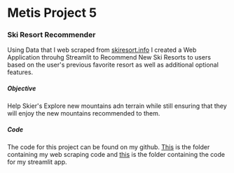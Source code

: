 # Metis Project 5
### Ski Resort Recommender
Using Data that I web scraped from [skiresort.info](skiresort.info) I created a Web Application throuhg Streamlit to Recommend New Ski Resorts to users based on the user's previous favorite resort as well as additional optional features.

##### Objective
Help Skier's Explore new mountains adn terrain while still ensuring that they will enjoy the new mountains recommended to them.

##### Code
The code for this project can be found on my github.  [This](https://github.com/lucy-allen/Project_5/tree/master/Web_Scraping) is the folder containing my web scraping code and [this](https://github.com/lucy-allen/Project_5/tree/master/Streamlit_App) is the folder containing the code for my streamlit app. 
